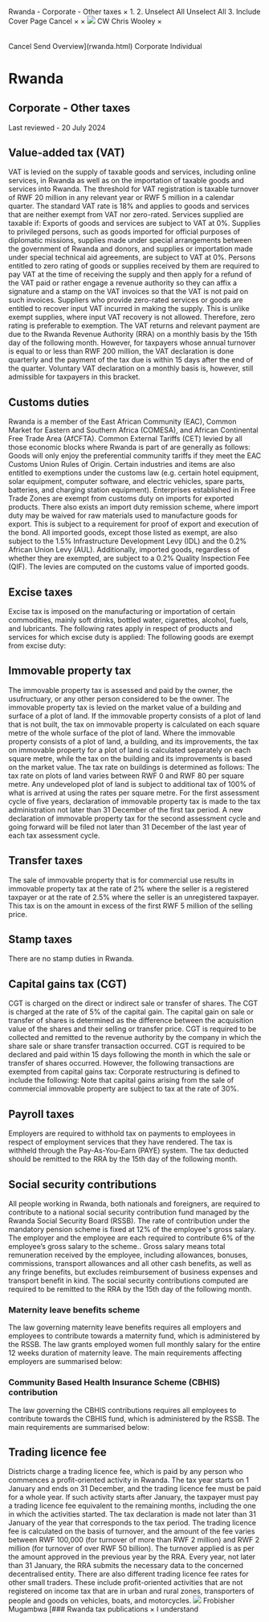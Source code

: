 Rwanda - Corporate - Other taxes
×
1.
2.
Unselect All
Unselect All
3.
Include Cover Page
Cancel
×
×
![](-/media/world-wide-tax-summaries/attachments/global---chris-wooley.ashx%3Frev=ac5e5f3223b34096b1afc2a6009c7320&revision=ac5e5f32-23b3-4096-b1af-c2a6009c7320&hash=859B7ADC84DC2CBEC9760E9E6EE7DE6D0A8BFCDF)
CW
Chris Wooley
×
######
Cancel
Send
Overview](rwanda.html)
Corporate
Individual
# Rwanda
## Corporate - Other taxes
Last reviewed - 20 July 2024
## Value-added tax (VAT)
VAT is levied on the supply of taxable goods and services, including online services, in Rwanda as well as on the importation of taxable goods and services into Rwanda.
The threshold for VAT registration is taxable turnover of RWF 20 million in any relevant year or RWF 5 million in a calendar quarter.
The standard VAT rate is 18% and applies to goods and services that are neither exempt from VAT nor zero-rated.
Services supplied are taxable if:
Exports of goods and services are subject to VAT at 0%. Supplies to privileged persons, such as goods imported for official purposes of diplomatic missions, supplies made under special arrangements between the government of Rwanda and donors, and supplies or importation made under special technical aid agreements, are subject to VAT at 0%. Persons entitled to zero rating of goods or supplies received by them are required to pay VAT at the time of receiving the supply and then apply for a refund of the VAT paid or rather engage a revenue authority so they can affix a signature and a stamp on the VAT invoices so that the VAT is not paid on such invoices.
Suppliers who provide zero-rated services or goods are entitled to recover input VAT incurred in making the supply. This is unlike exempt supplies, where input VAT recovery is not allowed. Therefore, zero rating is preferable to exemption.
The VAT returns and relevant payment are due to the Rwanda Revenue Authority (RRA) on a monthly basis by the 15th day of the following month. However, for taxpayers whose annual turnover is equal to or less than RWF 200 million, the VAT declaration is done quarterly and the payment of the tax due is within 15 days after the end of the quarter. Voluntary VAT declaration on a monthly basis is, however, still admissible for taxpayers in this bracket.
## Customs duties
Rwanda is a member of the East African Community (EAC), Common Market for Eastern and Southern Africa (COMESA), and African Continental Free Trade Area (AfCFTA). Common External Tariffs (CET) levied by all those economic blocks where Rwanda is part of are generally as follows:
Goods will only enjoy the preferential community tariffs if they meet the EAC Customs Union Rules of Origin.
Certain industries and items are also entitled to exemptions under the customs law (e.g. certain hotel equipment, solar equipment, computer software, and electric vehicles, spare parts, batteries, and charging station equipment).
Enterprises established in Free Trade Zones are exempt from customs duty on imports for exported products. There also exists an import duty remission scheme, where import duty may be waived for raw materials used to manufacture goods for export. This is subject to a requirement for proof of export and execution of the bond.
All imported goods, except those listed as exempt, are also subject to the 1.5% Infrastructure Development Levy (IDL) and the 0.2% African Union Levy (AUL). Additionally, imported goods, regardless of whether they are exempted, are subject to a 0.2% Quality Inspection Fee (QIF). The levies are computed on the customs value of imported goods.
## Excise taxes
Excise tax is imposed on the manufacturing or importation of certain commodities, mainly soft drinks, bottled water, cigarettes, alcohol, fuels, and lubricants.
The following rates apply in respect of products and services for which excise duty is applied:
The following goods are exempt from excise duty:
## Immovable property tax
The immovable property tax is assessed and paid by the owner, the usufructuary, or any other person considered to be the owner. The immovable property tax is levied on the market value of a building and surface of a plot of land.
If the immovable property consists of a plot of land that is not built, the tax on immovable property is calculated on each square metre of the whole surface of the plot of land. Where the immovable property consists of a plot of land, a building, and its improvements, the tax on immovable property for a plot of land is calculated separately on each square metre, while the tax on the building and its improvements is based on the market value.
The tax rate on buildings is determined as follows:
The tax rate on plots of land varies between RWF 0 and RWF 80 per square metre. Any undeveloped plot of land is subject to additional tax of 100% of what is arrived at using the rates per square metre.
For the first assessment cycle of five years, declaration of immovable property tax is made to the tax administration not later than 31 December of the first tax period. A new declaration of immovable property tax for the second assessment cycle and going forward will be filed not later than 31 December of the last year of each tax assessment cycle.
## Transfer taxes
The sale of immovable property that is for commercial use results in immovable property tax at the rate of 2% where the seller is a registered taxpayer or at the rate of 2.5% where the seller is an unregistered taxpayer. This tax is on the amount in excess of the first RWF 5 million of the selling price.
## Stamp taxes
There are no stamp duties in Rwanda.
## Capital gains tax (CGT)
CGT is charged on the direct or indirect sale or transfer of shares. The CGT is charged at the rate of 5% of the capital gain. The capital gain on sale or transfer of shares is determined as the difference between the acquisition value of the shares and their selling or transfer price.
CGT is required to be collected and remitted to the revenue authority by the company in which the share sale or share transfer transaction occurred.
CGT is required to be declared and paid within 15 days following the month in which the sale or transfer of shares occurred.
However, the following transactions are exempted from capital gains tax:
Corporate restructuring is defined to include the following:
Note that capital gains arising from the sale of commercial immovable property are subject to tax at the rate of 30%.
## Payroll taxes
Employers are required to withhold tax on payments to employees in respect of employment services that they have rendered. The tax is withheld through the Pay-As-You-Earn (PAYE) system. The tax deducted should be remitted to the RRA by the 15th day of the following month.
## Social security contributions
All people working in Rwanda, both nationals and foreigners, are required to contribute to a national social security contribution fund managed by the Rwanda Social Security Board (RSSB). The rate of contribution under the mandatory pension scheme is fixed at 12% of the employee's gross salary. The employer and the employee are each required to contribute 6% of the employee’s gross salary to the scheme..
Gross salary means total remuneration received by the employee, including allowances, bonuses, commissions, transport allowances and all other cash benefits, as well as any fringe benefits, but excludes reimbursement of business expenses and transport benefit in kind.
The social security contributions computed are required to be remitted to the RRA by the 15th day of the following month.
### Maternity leave benefits scheme
The law governing maternity leave benefits requires all employers and employees to contribute towards a maternity fund, which is administered by the RSSB.
The law grants employed women full monthly salary for the entire 12 weeks duration of maternity leave. The main requirements affecting employers are summarised below:
### Community Based Health Insurance Scheme (CBHIS) contribution
The law governing the CBHIS contributions requires all employees to contribute towards the CBHIS fund, which is administered by the RSSB.
The main requirements are summarised below:
## Trading licence fee
Districts charge a trading licence fee, which is paid by any person who commences a profit-oriented activity in Rwanda. The tax year starts on 1 January and ends on 31 December, and the trading licence fee must be paid for a whole year. If such activity starts after January, the taxpayer must pay a trading licence fee equivalent to the remaining months, including the one in which the activities started.
The tax declaration is made not later than 31 January of the year that corresponds to the tax period. The trading licence fee is calculated on the basis of turnover, and the amount of the fee varies between RWF 100,000 (for turnover of more than RWF 2 million) and RWF 2 million (for turnover of over RWF 50 billion).
The turnover applied is as per the amount approved in the previous year by the RRA. Every year, not later than 31 January, the RRA submits the necessary data to the concerned decentralised entity.
There are also different trading licence fee rates for other small traders. These include profit-oriented activities that are not registered on income tax that are in urban and rural zones, transporters of people and goods on vehicles, boats, and motorcycles.
![](-/media/world-wide-tax-summaries/rwandafrobisher-mugambwadsc6150-1jpg20210301043541008.ashx%3Frev=71f5cf56b4d447588b5ee3e1389f56e7&revision=71f5cf56-b4d4-4758-8b5e-e3e1389f56e7&hash=B8A61BAB0A0E092B4745D9ED4D3AED92409CE743)
Frobisher Mugambwa
[### Rwanda tax publications
×
I understand